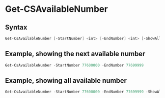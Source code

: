 # Get-CSAvailableNumber

## Syntax

```powershell
Get-CsAvailableNumber [-StartNumber] <int> [-EndNumber] <int> [-ShowAll] [<CommonParameters>]
```

## Example, showing the next available number

```powershell
Get-CsAvailableNumber -StartNumber 77600000 -EndNumber 77699999
```

## Example, showing all available number

```powershell
Get-CsAvailableNumber -StartNumber 77600000 -EndNumber 77699999 -ShowAll
```

